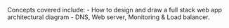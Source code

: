 Concepts covered include: - How to design and draw a full stack web app architectural diagram - DNS, Web server, Monitoring & Load balancer.
